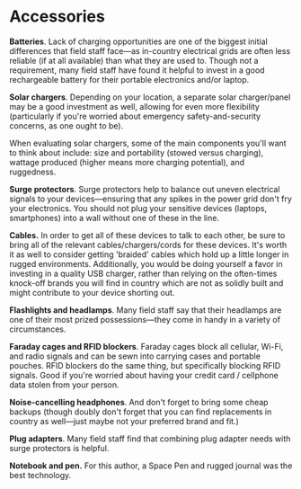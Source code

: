 # Accessories

**Batteries**. Lack of charging opportunities are one of the biggest initial differences that field staff face—as in-country electrical grids are often less reliable (if at all available) than what they are used to. Though not a requirement, many field staff have found it helpful to invest in a good rechargeable battery for their portable electronics and/or laptop.

**Solar chargers**. Depending on your location, a separate solar charger/panel may be a good investment as well, allowing for even more flexibility (particularly if you're worried about emergency safety-and-security concerns, as one ought to be).

When evaluating solar chargers, some of the main components you'll want to think about include: size and portability (stowed versus charging), wattage produced (higher means more charging potential), and ruggedness.

**Surge protectors**. Surge protectors help to balance out uneven electrical signals to your devices—ensuring that any spikes in the power grid don't fry your electronics. You should not plug your sensitive devices (laptops, smartphones) into a wall without one of these in the line.

**Cables.** In order to get all of these devices to talk to each other, be sure to bring all of the relevant cables/chargers/cords for these devices. It's worth it as well to consider getting 'braided' cables which hold up a little longer in rugged environments. Additionally, you would be doing yourself a favor in investing in a quality USB charger, rather than relying on the often-times knock-off brands you will find in country which are not as solidly built and might contribute to your device shorting out.

**Flashlights and headlamps**. Many field staff say that their headlamps are one of their most prized possessions—they come in handy in a variety of circumstances.

**Faraday cages and RFID blockers**. Faraday cages block all cellular, Wi-Fi, and radio signals and can be sewn into carrying cases and portable pouches. RFID blockers do the same thing, but specifically blocking RFID signals. Good if you're worried about having your credit card / cellphone data stolen from your person.

**Noise-cancelling headphones**. And don't forget to bring some cheap backups (though doubly don't forget that you can find replacements in country as well—just maybe not your preferred brand and fit.)

**Plug adapters**. Many field staff find that combining plug adapter needs with surge protectors is helpful.

**Notebook and pen.** For this author, a Space Pen and rugged journal was the best technology.
